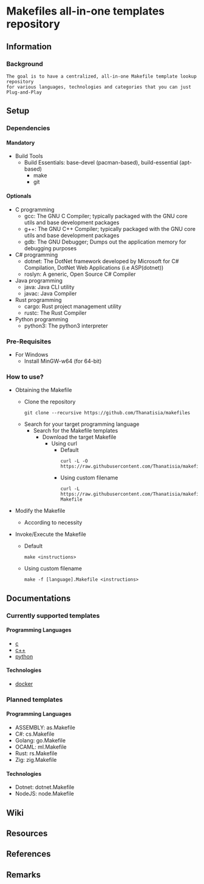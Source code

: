 # Makefiles all-in-one templates repository

## Information
### Background
```
The goal is to have a centralized, all-in-one Makefile template lookup repository 
for various languages, technologies and categories that you can just Plug-and-Play
```

## Setup
### Dependencies
#### Mandatory
- Build Tools
    - Build Essentials: base-devel (pacman-based), build-essential (apt-based)
        + make
        + git

#### Optionals
- C programming
    + gcc: The GNU C Compiler; typically packaged with the GNU core utils and base development packages
    + g++: The GNU C++ Compiler; typically packaged with the GNU core utils and base development packages
    + gdb: The GNU Debugger; Dumps out the application memory for debugging purposes
- C# programming
    + dotnet: The DotNet framework developed by Microsoft for C# Compilation, DotNet Web Applications (i.e ASP(dotnet))
    + roslyn: A generic, Open Source C# Compiler
- Java programming
    + java: Java CLI utility
    + javac: Java Compiler
- Rust programming
    + cargo: Rust project management utility
    + rustc: The Rust Compiler
- Python programming
    + python3: The python3 interpreter

### Pre-Requisites
- For Windows
    + Install MinGW-w64 (for 64-bit)

### How to use?
- Obtaining the Makefile
    - Clone the repository
        ```console
        git clone --recursive https://github.com/Thanatisia/makefiles
        ```
    - Search for your target programming language
        - Search for the Makefile templates
            - Download the target Makefile
                - Using curl
                    - Default
                        ```console
                        curl -L -O https://raw.githubusercontent.com/Thanatisia/makefiles/main/tree/templates/[language].Makefile
                        ```
                    - Using custom filename
                        ```console
                        curl -L https://raw.githubusercontent.com/Thanatisia/makefiles/main/tree/templates/[language].Makefile Makefile
                        ```

- Modify the Makefile
    + According to necessity

- Invoke/Execute the Makefile
    - Default
        ```console
        make <instructions>
        ```
    - Using custom filename
        ```console
        make -f [language].Makefile <instructions>
        ```

## Documentations
### Currently supported templates
#### Programming Languages
+ [c](templates/c.Makefile)
+ [c++](templates/cpp.Makefile)
+ [python](templates/py.Makefile)
#### Technologies
+ [docker](templates/docker.Makefile)

### Planned templates
#### Programming Languages
+ ASSEMBLY: as.Makefile
+ C#: cs.Makefile
+ Golang: go.Makefile
+ OCAML: ml.Makefile
+ Rust: rs.Makefile
+ Zig: zig.Makefile
#### Technologies
+ Dotnet: dotnet.Makefile
+ NodeJS: node.Makefile

## Wiki

## Resources

## References

## Remarks

